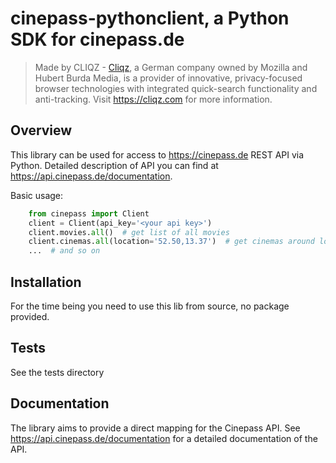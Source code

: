 cinepass-pythonclient, a Python SDK for cinepass.de
=====================

> Made by CLIQZ - [Cliqz](https://cliqz.com), a German company owned by Mozilla and Hubert Burda Media, is a provider of innovative, privacy-focused browser technologies with integrated quick-search functionality and anti-tracking. Visit https://cliqz.com for more information.

## Overview
This library can be used for access to https://cinepass.de REST API via Python.
Detailed description of API you can find at https://api.cinepass.de/documentation.


Basic usage:

```python
    from cinepass import Client
    client = Client(api_key='<your api key>')
    client.movies.all()  # get list of all movies
    client.cinemas.all(location='52.50,13.37')  # get cinemas around location
    ...  # and so on
```

## Installation
For the time being you need to use this lib from source, no package provided.

## Tests
See the tests directory

## Documentation
The library aims to provide a direct mapping for the Cinepass API. See https://api.cinepass.de/documentation for a detailed documentation of the API.
